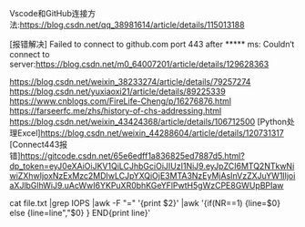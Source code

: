 Vscode和GitHub连接方法:https://blog.csdn.net/qq_38981614/article/details/115013188

[报错解决] Failed to connect to github.com port 443 after ***** ms: Couldn‘t connect to server:https://blog.csdn.net/m0_64007201/article/details/129628363

https://blog.csdn.net/weixin_38233274/article/details/79257274
https://blog.csdn.net/yuxiaoxi21/article/details/89225339
https://www.cnblogs.com/FireLife-Cheng/p/16276876.html
https://farseerfc.me/zhs/history-of-chs-addressing.html
https://blog.csdn.net/weixin_43424368/article/details/106712500
[Python处理Excel]https://blog.csdn.net/weixin_44288604/article/details/120731317  
[Connect443报错]https://gitcode.csdn.net/65e6edff1a836825ed7887d5.html?dp_token=eyJ0eXAiOiJKV1QiLCJhbGciOiJIUzI1NiJ9.eyJpZCI6MTQ2NTkwNiwiZXhwIjoxNzExMzc2MDIwLCJpYXQiOjE3MTA3NzEyMjAsInVzZXJuYW1lIjoiaXJlbGlhWiJ9.uAcWwI6YKPuXR0bhKGeYFlPwtH5gWzCPE8GWUpBPIaw  




cat file.txt |grep IOPS |awk -F "=" '{print $2}' |awk '{if(NR==1) {line=$0} else {line=line","$0} } END{print line}'